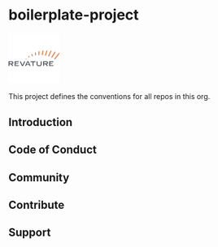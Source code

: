 # boilerplate-project

<img src="https://github.com/revaturelabs/boilerplate-project/blob/master/logo/logo.png" width="100px"/>

This project defines the conventions for all repos in this org.

## Introduction

## Code of Conduct

## Community

## Contribute

## Support

